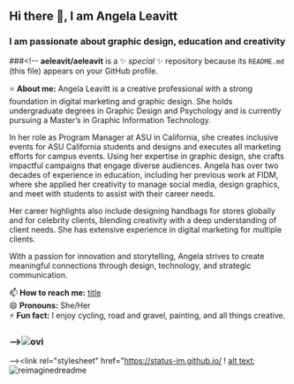 ## Hi there 👋, I am Angela Leavitt
### I am passionate about graphic design, education and creativity
###<!--
**aeleavit/aeleavit** is a ✨ _special_ ✨ repository because its `README.md` (this file) appears on your GitHub profile.

:star: **About me:** Angela Leavitt is a creative professional with a strong foundation in digital marketing and graphic design. She holds undergraduate degrees in Graphic Design and Psychology and is currently pursuing a Master’s in Graphic Information Technology.

 In her role as Program Manager at ASU in California, she creates inclusive events for ASU California students and designs and executes all marketing efforts for campus events. Using her expertise in graphic design, she crafts impactful campaigns that engage diverse audiences. Angela has over two decades of experience in education, including her previous work at FIDM, where she applied her creativity to manage social media, design graphics, and meet with students to assist with their career needs.<br/>

Her career highlights also include designing handbags for stores globally and for celebrity clients, blending creativity with a deep understanding of client needs. She has extensive experience in digital marketing for multiple clients.<br/>

With a passion for innovation and storytelling, Angela strives to create meaningful connections through design, technology, and strategic communication.<br/>

📫 **How to reach me:** [title](https://www.linkedin.com/in/angela-e-leavitt/) <br/>
😄 **Pronouns:** She/Her <br/>
⚡ **Fun fact:** I enjoy cycling, road and gravel, painting, and all things creative. <br/>
### --><img src="https://github-readme-stats.vercel.app/api/top-langs?username=aeleavit&locale=en&layout=compact&theme=chartreuse-dark" alt="ovi" />
--><link rel="stylesheet" href="https://status-im.github.io/
! [alt text](<img src="https://github-readme-stats.vercel.app/api/top-langs?username=aeleavit_icons=true&locale=en&layout=compact&theme=chartreuse-dark" alt="ovi" />);</script>
<img src="https://myreadme.vercel.app/api/embed/aeleavit?panels=userstatistics,toprepositories,toplanguages,commitgraph" alt="reimaginedreadme" />